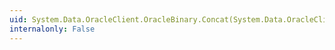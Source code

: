 ```yaml
---
uid: System.Data.OracleClient.OracleBinary.Concat(System.Data.OracleClient.OracleBinary,System.Data.OracleClient.OracleBinary)
internalonly: False
---
```


